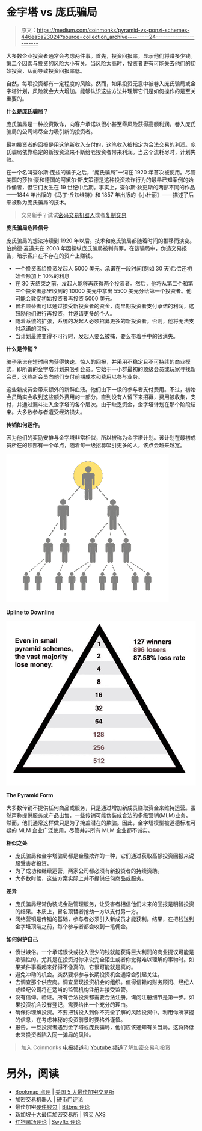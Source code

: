 # 金字塔 vs 庞氏骗局

> 原文：<https://medium.com/coinmonks/pyramid-vs-ponzi-schemes-446ea5a23024?source=collection_archive---------24----------------------->

大多数企业投资者通常会考虑两件事。首先，投资回报率，显示他们将赚多少钱。第二个因素与投资的风险大小有关。当风险太高时，投资者更有可能失去他们的初始投资，从而导致投资回报率低。

自然，每项投资都有一定程度的风险。然而，如果投资无意中被卷入庞氏骗局或金字塔计划，风险就会大大增加。能够认识这些方法并理解它们是如何操作的是至关重要的。

**什么是庞氏骗局？**

庞氏骗局是一种投资欺诈，向客户承诺以很小甚至零风险获得高额利润。卷入庞氏骗局的公司竭尽全力吸引新的投资者。

最初投资者的回报是用这笔新收入支付的，这笔收入被指定为合法交易的利润。庞氏骗局依靠稳定的新投资流来不断给老投资者带来利润。当这个流耗尽时，计划失败。

在一个名叫查尔斯·庞兹的骗子之后，“庞氏骗局”一词在 1920 年首次被使用。尽管美国的莎拉·豪和德国的阿黛尔·斯皮策德是这种投资欺诈行为的最早已知案例的始作俑者，但它们发生在 19 世纪中后期。事实上，查尔斯·狄更斯的两部不同的作品——1844 年出版的《马丁·丘兹维特》和 1857 年出版的《小杜丽》——描述了后来被称为庞氏骗局的技术。

> 交易新手？试试[密码交易机器人](/coinmonks/crypto-trading-bot-c2ffce8acb2a)或者[复制交易](/coinmonks/top-10-crypto-copy-trading-platforms-for-beginners-d0c37c7d698c)

**庞氏骗局危险信号**

庞氏骗局的想法持续到 1920 年以后。技术和庞氏骗局都随着时间的推移而演变。伯纳德·麦道夫在 2008 年因操纵庞氏骗局被判有罪，在该骗局中，伪造交易报告，暗示客户在不存在的资产上赚钱。

*   一个投资者给投资发起人 5000 美元。承诺在一段时间(例如 30 天)后偿还初始金额加上 10%的利息
*   在 30 天结束之前，发起人能够再获得两个投资者。然后，他将从第二个和第三个投资者那里收到的 10000 美元中拿出 5500 美元分给第一个投资者。他可能会敦促初始投资者再投资 5000 美元。
*   冒名顶替者可以通过接受新投资者的资金，向早期投资者支付承诺的利润，这鼓励他们进行再投资，并邀请更多的个人。
*   随着系统的扩张，系统的发起人必须招募更多的新投资者。否则，他将无法支付承诺的回报。
*   当计划最终变得不可行时，发起人要么被捕，要么带着手中的钱消失。

**什么是传销？**

骗子承诺在短时间内获得快速、惊人的回报，并采用不稳定且不可持续的商业模式，即所谓的金字塔计划来吸引会员。它始于一小群最初的顶级会员或玩家寻找新会员，这些新会员向他们支付前期成本和费用以参与业务。

这些新成员会带来额外的新鲜血液。他们由下一级的参与者支付费用。不过，初始会员确实会收到这些额外费用的一部分。直到没有人留下来招募，费用被收集，支付，并通过漏斗进入金字塔的各个层次。由于缺乏资金，金字塔计划在那个阶段结束。大多数参与者遭受经济损失。

**传销如何运作。**

因为他们的奖励安排与金字塔非常相似，所以被称为金字塔计划。该计划在最初成员所在的顶部有一个单点，随着每一级招募吸引更多的人，该点会越来越宽。

![](img/b67dd76540ec480b161c5d31ee757bf9.png)

**Upline to Downline**

![](img/76d34a018f125f4691797e9489ff70fe.png)

**The Pyramid Form**

大多数传销不提供任何商品或服务，只是通过增加新成员赚取资金来维持运营。虽然声称提供服务或产品出售，一些传销可能伪装成合法的多级营销(MLM)业务。然而，他们通常这样做只是为了掩盖潜在的欺骗。因此，金字塔模型被道德标准可疑的 MLM 企业广泛使用，尽管并非所有 MLM 企业都不诚实。

**相似之处**

*   庞氏骗局和金字塔骗局都是金融欺诈的一种，它们通过获取高额投资回报来说服受害者投资。
*   为了成功和继续运营，两家公司都必须有新投资者的持续资助。
*   大多数时候，这些方案实际上并不提供任何商品或服务。

**差异**

*   庞氏骗局经常伪装成金融管理服务，让受害者相信他们未来的回报是明智投资的结果。本质上，冒名顶替者抢劫一方以支付另一方。
*   网络营销是传销的基础，参与者必须引入新成员才能获利。结果，在把钱送到金字塔顶端之前，每个参与者都会收到一笔佣金。

**如何保护自己**

*   愤世嫉俗。一个承诺很快或投入很少的钱就能获得巨大利润的商业提议可能是欺骗性的。尤其是在投资对你来说完全陌生或者你觉得难以理解的事物时。如果某件事看起来好得不像真的，它很可能就是真的。
*   避免冲动的机会。突然要求参与长期投资机会通常会引起关注。
*   去调查那个供应商。调查呈现投资机会的组织。值得信赖的财务顾问、经纪人或经纪公司将在适当的监管机构注册并接受监管。
*   没有信仰。验证。所有合法投资都需要合法注册。询问注册细节是第一步。如果投资机会没有登记，需要给出一个充分的理由。
*   确保你理解投资。不要把钱投入到你不完全了解的风险投资中。利用你所掌握的信息，在考虑神秘的投资前景时要格外谨慎。
*   报告。一旦投资者遇到金字塔或庞氏骗局，他们应该通知有关当局。这将降低未来投资者陷入同一骗局的风险。

> 加入 Coinmonks [电报频道](https://t.me/coincodecap)和 [Youtube 频道](https://www.youtube.com/c/coinmonks/videos)了解加密交易和投资

# 另外，阅读

*   [Bookmap 点评](https://coincodecap.com/bookmap-review-2021-best-trading-software) | [美国 5 大最佳加密交易所](https://coincodecap.com/crypto-exchange-usa)
*   [加密交易机器人](/coinmonks/crypto-trading-bot-c2ffce8acb2a) | [硬币门评论](https://coincodecap.com/coingate-review)
*   最佳加密[硬件钱包](/coinmonks/hardware-wallets-dfa1211730c6) | [Bitbns 评论](/coinmonks/bitbns-review-38256a07e161)
*   [新加坡十大最佳加密交易所](https://coincodecap.com/crypto-exchange-in-singapore) | [购买 AXS](https://coincodecap.com/buy-axs-token)
*   [红狗赌场评论](https://coincodecap.com/red-dog-casino-review) | [Swyftx 评论](https://coincodecap.com/swyftx-review)